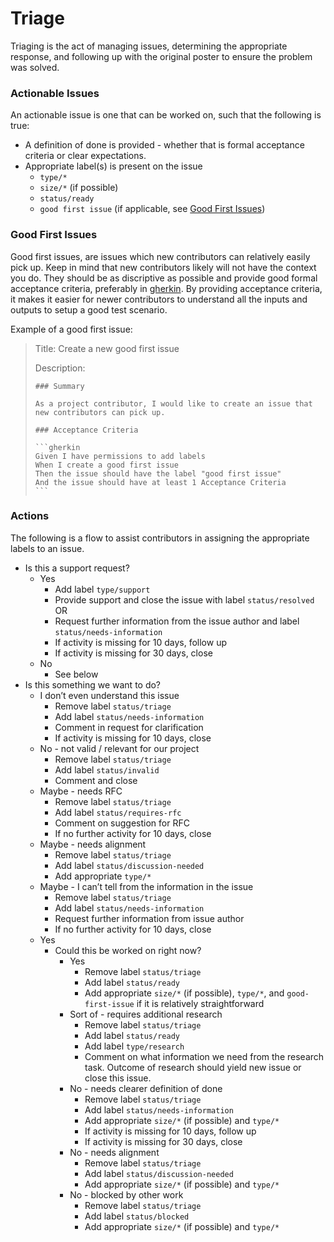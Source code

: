 # Triage

Triaging is the act of managing issues, determining the appropriate response, and following up with the original poster to ensure the problem was solved.

### Actionable Issues

An actionable issue is one that can be worked on, such that the following is true:

- A definition of done is provided - whether that is formal acceptance criteria or clear expectations.
- Appropriate label(s) is present on the issue
    - `type/*`
    - `size/*` (if possible)
    - `status/ready`
    - `good first issue` (if applicable, see [Good First Issues](#good-first-issues))

### Good First Issues

Good first issues, are issues which new contributors can relatively easily pick up. Keep in mind that new contributors likely will not have the context you do. They should be as discriptive as possible and provide good formal acceptance criteria, preferably in [gherkin](https://cucumber.io/docs/gherkin/reference/). By providing acceptance criteria, it makes it easier for newer contributors to understand all the inputs and outputs to setup a good test scenario.

Example of a good first issue:

> Title: Create a new good first issue
>
> Description:
>
>     ### Summary
> 
>     As a project contributor, I would like to create an issue that new contributors can pick up.
> 
>     ### Acceptance Criteria
>
>     ```gherkin
>     Given I have permissions to add labels
>     When I create a good first issue
>     Then the issue should have the label "good first issue"
>     And the issue should have at least 1 Acceptance Criteria
>     ```


### Actions

The following is a flow to assist contributors in assigning the appropriate labels to an issue.

- Is this a support request?
    - Yes
        - Add label `type/support`
        - Provide support and close the issue with label `status/resolved`\
          OR 
        - Request further information from the issue author and label `status/needs-information`
        - If activity is missing for 10 days, follow up
        - If activity is missing for 30 days, close
    - No
        - See below
- Is this something we want to do?
    - I don’t even understand this issue
        - Remove label `status/triage`
        - Add label `status/needs-information`
        - Comment in request for clarification
        - If activity is missing for 10 days, close
    - No - not valid / relevant for our project
        - Remove label `status/triage`
        - Add label `status/invalid`
        - Comment and close
    - Maybe - needs RFC
        - Remove label `status/triage`
        - Add label `status/requires-rfc`
        - Comment on suggestion for RFC
        - If no further activity for 10 days, close
    - Maybe - needs alignment
        - Remove label `status/triage`
        - Add label `status/discussion-needed`
        - Add appropriate `type/*`
    - Maybe - I can’t tell from the information in the issue
        - Remove label `status/triage`
        - Add label `status/needs-information`
        - Request further information from issue author
        - If no further activity for 10 days, close
    - Yes
        - Could this be worked on right now?
            - Yes
                - Remove label `status/triage`
                - Add label `status/ready`
                - Add appropriate `size/*` (if possible), `type/*`, and `good-first-issue` if it is relatively straightforward
            - Sort of - requires additional research
                - Remove label `status/triage`
                - Add label `status/ready`
                - Add label `type/research`
                - Comment on what information we need from the research task. Outcome of research should yield new issue or close this issue.
            - No - needs clearer definition of done
                - Remove label `status/triage`
                - Add label `status/needs-information`
                - Add appropriate `size/*` (if possible) and `type/*`
                - If activity is missing for 10 days, follow up 
                - If activity is missing for 30 days, close 
            - No - needs alignment
                - Remove label `status/triage`
                - Add label `status/discussion-needed`
                - Add appropriate `size/*` (if possible) and `type/*`
            - No - blocked by other work
                - Remove label `status/triage`
                - Add label `status/blocked`
                - Add appropriate `size/*` (if possible) and `type/*`

